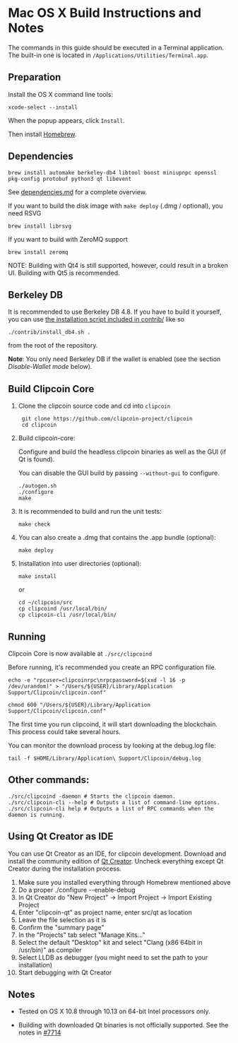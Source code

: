 Mac OS X Build Instructions and Notes
====================================
The commands in this guide should be executed in a Terminal application.
The built-in one is located in `/Applications/Utilities/Terminal.app`.

Preparation
-----------
Install the OS X command line tools:

`xcode-select --install`

When the popup appears, click `Install`.

Then install [Homebrew](https://brew.sh).

Dependencies
----------------------

    brew install automake berkeley-db4 libtool boost miniupnpc openssl pkg-config protobuf python3 qt libevent

See [dependencies.md](dependencies.md) for a complete overview.

If you want to build the disk image with `make deploy` (.dmg / optional), you need RSVG

    brew install librsvg

If you want to build with ZeroMQ support
    
    brew install zeromq

NOTE: Building with Qt4 is still supported, however, could result in a broken UI. Building with Qt5 is recommended.

Berkeley DB
-----------
It is recommended to use Berkeley DB 4.8. If you have to build it yourself,
you can use [the installation script included in contrib/](/contrib/install_db4.sh)
like so

```shell
./contrib/install_db4.sh .
```

from the root of the repository.

**Note**: You only need Berkeley DB if the wallet is enabled (see the section *Disable-Wallet mode* below).

Build Clipcoin Core
------------------------

1. Clone the clipcoin source code and cd into `clipcoin`

        git clone https://github.com/clipcoin-project/clipcoin
        cd clipcoin

2.  Build clipcoin-core:

    Configure and build the headless clipcoin binaries as well as the GUI (if Qt is found).

    You can disable the GUI build by passing `--without-gui` to configure.

        ./autogen.sh
        ./configure
        make

3.  It is recommended to build and run the unit tests:

        make check

4.  You can also create a .dmg that contains the .app bundle (optional):

        make deploy

5.  Installation into user directories (optional):

        make install

    or

        cd ~/clipcoin/src
        cp clipcoind /usr/local/bin/
        cp clipcoin-cli /usr/local/bin/

Running
-------

Clipcoin Core is now available at `./src/clipcoind`

Before running, it's recommended you create an RPC configuration file.

    echo -e "rpcuser=clipcoinrpc\nrpcpassword=$(xxd -l 16 -p /dev/urandom)" > "/Users/${USER}/Library/Application Support/Clipcoin/clipcoin.conf"

    chmod 600 "/Users/${USER}/Library/Application Support/Clipcoin/clipcoin.conf"

The first time you run clipcoind, it will start downloading the blockchain. This process could take several hours.

You can monitor the download process by looking at the debug.log file:

    tail -f $HOME/Library/Application\ Support/Clipcoin/debug.log

Other commands:
-------

    ./src/clipcoind -daemon # Starts the clipcoin daemon.
    ./src/clipcoin-cli --help # Outputs a list of command-line options.
    ./src/clipcoin-cli help # Outputs a list of RPC commands when the daemon is running.

Using Qt Creator as IDE
------------------------
You can use Qt Creator as an IDE, for clipcoin development.
Download and install the community edition of [Qt Creator](https://www.qt.io/download/).
Uncheck everything except Qt Creator during the installation process.

1. Make sure you installed everything through Homebrew mentioned above
2. Do a proper ./configure --enable-debug
3. In Qt Creator do "New Project" -> Import Project -> Import Existing Project
4. Enter "clipcoin-qt" as project name, enter src/qt as location
5. Leave the file selection as it is
6. Confirm the "summary page"
7. In the "Projects" tab select "Manage Kits..."
8. Select the default "Desktop" kit and select "Clang (x86 64bit in /usr/bin)" as compiler
9. Select LLDB as debugger (you might need to set the path to your installation)
10. Start debugging with Qt Creator

Notes
-----

* Tested on OS X 10.8 through 10.13 on 64-bit Intel processors only.

* Building with downloaded Qt binaries is not officially supported. See the notes in [#7714](https://github.com/bitcoin/bitcoin/issues/7714)
